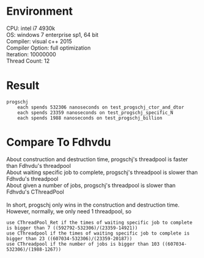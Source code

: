 # Environment
CPU: intel i7 4930k<br>
OS: windows 7 enterprise sp1, 64 bit<br>
Compiler: visual c++ 2015<br>
Compiler Option: full optimization<br>
Iteration: 10000000<br>
Thread Count: 12
# Result
	progschj
		each spends 532306 nanoseconds on test_progschj_ctor_and_dtor
		each spends 23359 nanoseconds on test_progschj_specific_N
		each spends 1988 nanoseconds on test_progschj_billion
# Compare To Fdhvdu
About construction and destruction time, progschj's threadpool is faster than Fdhvdu's threadpool<br>
About waiting specific job to complete, progschj's threadpool is slower than Fdhvdu's threadpool<br>
About given a number of jobs, progschj's threadpool is slower than Fdhvdu's CThreadPool<br><br>
In short, progschj only wins in the construction and destruction time.<br>
However, normally, we only need 1 threadpool, so

	use CThreadPool_Ret if the times of waiting specific job to complete is bigger than 7 ((592792-532306)/(23359-14921))
	use CThreadpool if the times of waiting specific job to complete is bigger than 23 ((607034-532306)/(23359-20187))
	use CThreadpool if the number of jobs is bigger than 103 ((607034-532306)/(1988-1267))